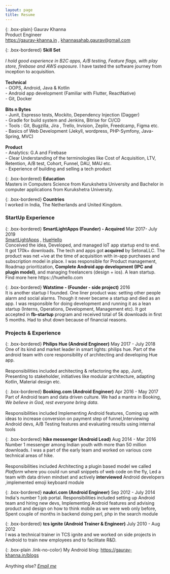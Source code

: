 ```yaml
---
layout: page
title: Resume
---
```


{: .box-plain}
Gaurav Khanna <br/> Product Engineer <br/> https://gaurav-khanna.in , khannasahab.gaurav@gmail.com 


{: .box-bordered}
**Skill Set**<br/><br/>*I hold good experience in B2C apps, A/B testing, Feature flags, with play store, firebase and AWS exposure.* I have tasted the software journey from inception to acquisition. <br/><br/>**Technical**<br/>- OOPS, Android, Java & Kotlin<br/>- Android app development (Familiar with Flutter, ReactNative) <br/>- Git, Docker<br/><br/>**Bits n Bytes**<br/>- Junit, Espresso tests, Mockito, Dependency Injection (Dagger) <br/> - Gradle for build system and Jenkins, Bitrise for CI/CD <br/>- Tools : Git, Bugzilla, Jira , Trello, Invision, Zeplin, Freedcamp, Figma etc. <br/>- Basics of Web Development (Jekyll, wordpress, PHP-Symfony, Java-Spring, MVC) <br/><br/>**Product**<br/> - Analytics: G.A and Firebase<br/> - Clear Understanding of the terminologies  like Cost of Acquisition, LTV, Retention, A/B test, Cohort, Funnel, DAU, MAU etc.<br/> - Experience of building and selling a tech product<br/>

{: .box-bordered}
**Education**
<br/>
Masters in Computers Science from Kurukshetra University and Bachelor in computer applications from Kurukshetra University.

{: .box-bordered}
**Countries**
<br/>
I worked in India, The Netherlands and United Kingdom.

### StartUp Experience

{: .box-bordered}
**SmartLightApps (Founder) - Acquired** Mar 2017- July 2019<br/> [SmartLightApps](https://smartlightapps.com) , [HueHello](https://huehello.com)
<br/>
Conceived the idea, Developed, and managed IoT app startup end to end.<br/>It got 170k+ downloads. The tech and apps got **acquired** by SetonaLLC. The product was net +ive at the time of acquisition with in-app purchases and subscription model in place. I was responsible for Product management, Roadmap prioritization, **Complete Android app development (IPC and plugin model)**, and managing freelancers (design + ios). A lean startup.<br/>Find more here https:://huehello.com

{: .box-bordered}
**Watstime - (Founder - side project)** 2016 
<br/>
It is another startup I founded. One liner product was: setting other people alarm and social alarms. Though it never became a startup and died as an app. I was responsible for doing development and running it as a lean startup (Interns, Operations, Development, Management etc). It got accepted in **fb-startup** program and received total of 5k downloads in first 5 months. Had to shut down because of financial reasons.



### Projects & Experience


{: .box-bordered}
**Philips Hue (Android Engineer)** May 2017 - July 2018
<br/>
One of its kind and market leader in smart lights: philips hue. Part of the android team with core responsibility of architecting and developing Hue app.<br/><br/>Responsibilities included architecting & refactoring the app, Junit, Presenting to stakeholder, initiatives like modular architecture, adapting Kotlin, Material design etc.


{: .box-bordered}
**Booking.com (Android Engineer)** Apr 2016 - May 2017 
<br/>
Part of Android team and data driven culture. We had a mantra in Booking, *We believe in God, rest everyone bring data*.<br/><br/>Responsibilities included Implementing Android features, Coming up with ideas to increase conversion on payment step of funnel,Interviewing Android devs, A/B Testing features and evaluating results using internal tools


{: .box-bordered}
**hike messenger (Android Lead)** Aug 2014 - Mar 2016 
<br/>
Number 1 messenger among Indian youth with more than 50 million downloads. I was a part of the early team and worked on various core technical areas of hike.<br/><br/>Responsibilities included Architecting a plugin based model we called *Platform* where you could run small snippets of web code on the fly, Led a team with data driven mindset and actively **interviewed** Android developers ,implemented emoji keyboard module

{: .box-bordered}
**naukri.com (Android Engineer)** Sep 2012 - July 2014
<br/>
India's number 1 job portal. Responsibilities included setting up Android team and hiring new devs, Implementing Android features and advising product and design on how to think mobile as we were web only before, Spent couple of months in backend doing perl, php in the search module

{: .box-bordered}
**tcs ignite (Android Trainer & Engineer)** July 2010 - Aug 2012
<br/>
I was a technical trainer in TCS ignite and we worked on side projects in Android to train new employees and to facilitate R&D.



{: .box-plain .link-no-color}
My Android blog: https://gaurav-khanna.in/blogs<br/><br/> Anything else? *[Email me](mailto:{{site.personal_email}})*
